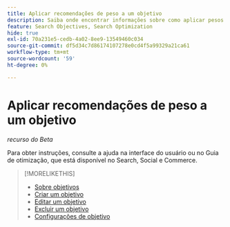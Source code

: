 ```yaml
---
title: Aplicar recomendações de peso a um objetivo
description: Saiba onde encontrar informações sobre como aplicar pesos objetivos recomendados.
feature: Search Objectives, Search Optimization
hide: true
exl-id: 70a231e5-cedb-4a02-8ee9-13549460c034
source-git-commit: df5d34c7d86174107278e0cd4f5a99329a21ca61
workflow-type: tm+mt
source-wordcount: '59'
ht-degree: 0%

---
```


# Aplicar recomendações de peso a um objetivo

*recurso do Beta*

Para obter instruções, consulte a ajuda na interface do usuário ou no Guia de otimização, que está disponível no Search, Social e Commerce.

>[!MORELIKETHIS]
>
>* [Sobre objetivos](objective-about.md)
>* [Criar um objetivo](objective-create.md)
>* [Editar um objetivo](objective-edit.md)
>* [Excluir um objetivo](objective-delete.md)
>* [Configurações de objetivo](objective-settings.md)
